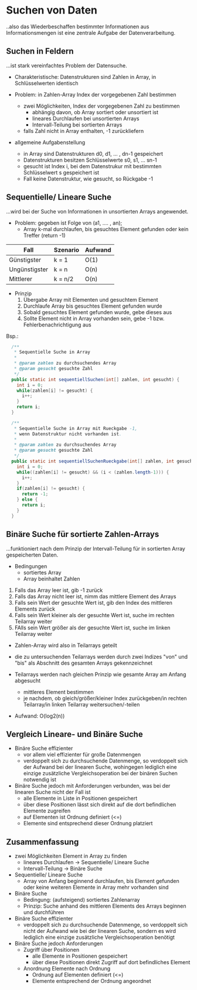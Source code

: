 # Suchen von Daten

..also das Wiederbeschaffen bestimmter Informationen aus Informationsmengen ist eine zentrale Aufgabe der Datenverarbeitung.

## Suchen in Feldern

...ist stark vereinfachtes Problem der Datensuche.

- Charakteristische: Datenstrukturen sind Zahlen in Array, in Schlüsselwerten identisch

- Problem: in Zahlen-Array Index der vorgegebenen Zahl bestimmen
  - zwei Möglichkeiten, Index der vorgegebenen Zahl zu bestimmen
    - abhängig davon, ob Array sortiert oder unsortiert ist
    - lineares Durchlaufen bei unsortierten Arrays
    - Intervall-Teilung bei sortierten Arrays
  - falls Zahl nicht in Array enthalten, -1 zurückliefern

- allgemeine Aufgabenstellung
  - in Array sind Datenstrukturen d0, d1, ... , dn-1 gespeichert
  - Datenstrukturen besitzen Schlüsselwerte s0, s1, ... sn-1
  - gesucht ist Index i, bei dem Datenstrukur mit bestimmten Schlüsselwert s gespeichert ist
  - Fall keine Datenstruktur, wie gesucht, so Rückgabe -1

## Sequentielle/ Lineare Suche

...wird bei der Suche von Informationen in unsortierten Arrays angewendet.

- Problem: gegeben ist Folge von (a1, .... , an);
  - Array k-mal durchlaufen, bis gesuchtes Element gefunden oder kein Treffer (return -1)

| Fall          | Szenario | Aufwand |
|---------------|----------|---------|
| Günstigster   | k = 1    | O(1)    |
| Ungünstigster | k = n    | O(n)    |
| Mittlerer     | k = n/2  | O(n)    |

- Prinzip
  1. Übergabe Array mit Elementen und gesuchtem Element
  2. Durchlaufe Array bis gesuchtes Element gefunden wurde
  3. Sobald gesuchtes Element gefunden wurde, gebe dieses aus
  4. Sollte Element nicht in Array vorhanden sein, gebe -1 bzw. Fehlerbenachrichtigung aus

Bsp.:

```java
  /**
   * Sequentielle Suche in Array
   *
   * @param zahlen zu durchsuchendes Array
   * @param gesucht gesuchte Zahl
   */
  public static int sequentiellSuchen(int[] zahlen, int gesucht) {
    int i = 0;
    while(zahlen[i] != gesucht) {
      i++;
    }
    return i;
  }

  /**
   * Sequentielle Suche in Array mit Rueckgabe -1,
   * wenn Datenstruktur nicht vorhanden ist.
   *
   * @param zahlen zu durchsuchendes Array
   * @param gesucht gesuchte Zahl
   */
  public static int sequentiellSuchenRueckgabe(int[] zahlen, int gesucht) {
    int i = 0;
    while((zahlen[i] != gesucht) && (i < (zahlen.length-1))) {
      i++;
    }
    if(zahlen[i] != gesucht) {
      return -1;
    } else {
      return i;
    }
  }
```

## Binäre Suche für sortierte Zahlen-Arrays

...funktioniert nach dem Prinzip der Intervall-Teilung für in sortierten Array gespeicherten Daten.

- Bedingungen
  - sortiertes Array
  - Array beinhaltet Zahlen

1. Falls das Array leer ist, gib -1 zurück
2. Falls das Array nicht leer ist, nimm das mittlere Element des Arrays
3. Falls sein Wert der gesuchte Wert ist, gib den Index des mittleren Elements zurück
4. Falls sein Wert kleiner als der gesuchte Wert ist, suche im rechten Teilarray weiter
5. FAlls sein Wert größer als der gesuchte Wert ist, suche im linken Teilarray weiter

- Zahlen-Array wird also in Teilarrays geteilt
- die zu untersuchenden Teilarrays werden durch zwei Indizes "von" und "bis" als Abschnitt des gesamten Arrays gekennzeichnet
- Teilarrays werden nach gleichen Prinzip wie gesamte Array am Anfang abgesucht
  - mittleres Element bestimmen
  - je nachdem, ob gleich/größer/kleiner Index zurückgeben/in rechten Teilarray/in linken Teilarray weitersuchen/-teilen

- Aufwand: O(log2(n))

## Vergleich Lineare- und Binäre Suche

- Binäre Suche effizienter
  - vor allem viel effizienter für große Datenmengen
  - verdoppelt sich zu durchsuchende Datenmenge, so verdoppelt sich der Aufwand bei der linearen Suche, wohingegen lediglich eine einzige zusätzliche Vergleichsoperation bei der binären Suchen notwendig ist
- Binäre Suche jedoch mit Anforderungen verbunden, was bei der linearen Suche nicht der Fall ist
  - alle Elemente in Liste in Positionen gespeichert
  - über diese Positionen lässt sich direkt auf die dort befindlichen Elemente zugreifen
  - auf Elementen ist Ordnung definiert (<=)
  - Elemente sind entsprechend dieser Ordnung platziert

## Zusammenfassung

- zwei Möglichkeiten Element in Array zu finden
  - lineares Durchlaufen -> Sequentielle/ Lineare Suche
  - Intervall-Teilung -> Binäre Suche
- Sequentielle/ Lineare Suche
  - Array von Anfang beginnend durchlaufen, bis Element gefunden oder keine weiteren Elemente in Array mehr vorhanden sind
- Binäre Suche
  - Bedingung: (aufsteigend) sortiertes Zahlenarray
  - Prinzip: Suche anhand des mittleren Elements des Arrays beginnen und durchführen
- Binäre Suche effizienter
  - verdoppelt sich zu durchsuchende Datenmenge, so verdoppelt sich nicht der Aufwand wie bei der linearen Suche, sondern es wird lediglich eine einzige zusätzliche Vergleichsoperation benötigt
- Binäre Suche jedoch Anforderungen
  - Zugriff über Positionen
    - alle Elemente in Positionen gespeichert
    - über diese Positionen direkt Zugriff auf dort befindliches Element
  - Anordnung Elemente nach Ordnung
    - Ordnung auf Elementen definiert (<=)
    - Elemente entsprechend der Ordnung angeordnet
